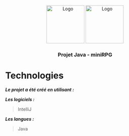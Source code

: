 <!-- PROJECT LOGO -->
<br />
<p align="center">
    <img src="https://www.promeo-formation.fr/themes/custom/promeo/img/logos/logo_uimm.svg" alt="Logo" width="120" height="120">
    <img src="https://www.promeo-formation.fr/themes/custom/promeo/img/logos/logo_promeo.svg" alt="Logo" width="120" height="120">
  
  <h3 align="center">Projet Java - miniRPG </h3>

# Technologies

***Le projet a été créé en utilisant :***

***Les logiciels :***

> IntelliJ

***Les langues :***

> Java
